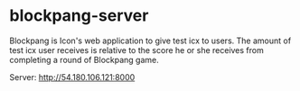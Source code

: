 # blockpang-server


Blockpang is Icon's web application to give test icx to users. The amount of test icx user receives is relative to the score he or she receives from completing a round of Blockpang game.

Server: http://54.180.106.121:8000
